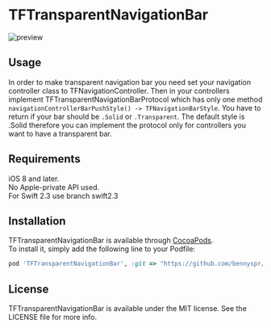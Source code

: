 # TFTransparentNavigationBar

![preview](https://github.com/thefuntasty/TFTransparentNavigationBar/blob/master/Example/TFTransparentNavigationBar/preview.gif)

## Usage

In order to make transparent navigation bar you need set your navigation controller class to TFNavigationController. Then in your controllers implement TFTransparentNavigationBarProtocol which has only one method `navigationControllerBarPushStyle() -> TFNavigationBarStyle`. You have to return if your bar should be `.Solid` or `.Transparent`. The default style is .Solid therefore you can implement the protocol only for controllers you want to have a transparent bar. 

## Requirements

iOS 8 and later. <br />
No Apple-private API used. <br />
For Swift 2.3 use branch swift2.3

## Installation

TFTransparentNavigationBar is available through [CocoaPods](http://cocoapods.org). <br /> 
To install it, simply add the following line to your Podfile:

```ruby
pod 'TFTransparentNavigationBar', :git => "https://github.com/bennyspr/TFTransparentNavigationBar.git", :branch => 'swift2.3'
```

## License

TFTransparentNavigationBar is available under the MIT license. See the LICENSE file for more info.
